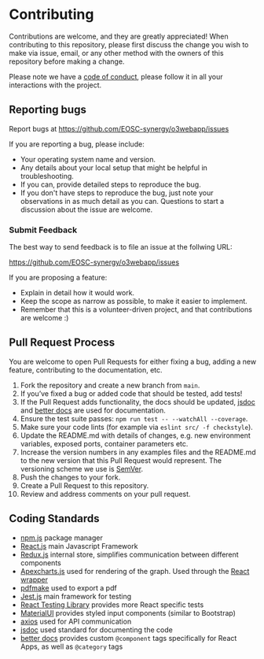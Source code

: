 # Contributing

Contributions are welcome, and they are greatly appreciated! 
When contributing to this repository, please first discuss the change you wish to make via issue,
email, or any other method with the owners of this repository before making a change. 

Please note we have a [code of conduct](CODE_OF_CONDUCT.md), please follow it in all your interactions with the project.


## Reporting bugs
Report bugs at https://github.com/EOSC-synergy/o3webapp/issues

If you are reporting a bug, please include:

* Your operating system name and version.
* Any details about your local setup that might be helpful in troubleshooting.
* If you can, provide detailed steps to reproduce the bug.
* If you don't have steps to reproduce the bug, just note your observations in
  as much detail as you can. Questions to start a discussion about the issue
  are welcome.

### Submit Feedback
The best way to send feedback is to file an issue at the follwing URL:

https://github.com/EOSC-synergy/o3webapp/issues

If you are proposing a feature:

* Explain in detail how it would work.
* Keep the scope as narrow as possible, to make it easier to implement.
* Remember that this is a volunteer-driven project, and that contributions
  are welcome :)

## Pull Request Process

You are welcome to open Pull Requests for either fixing a bug, adding a new feature, contributing to the documentation, etc.

1. Fork the repository and create a new branch from `main`.
2. If you’ve fixed a bug or added code that should be tested, add tests!
3. If the Pull Request adds functionality, the docs should be updated,
   [jsdoc](https://jsdoc.app/index.html) and [better docs](https://betterdocs.co/) are used for documentation.
4. Ensure the test suite passes: `npm run test -- --watchAll --coverage`.
5. Make sure your code lints (for example via `eslint src/ -f checkstyle`).
6. Update the README.md with details of changes, e.g. new environment variables, 
   exposed ports, container parameters etc.
6. Increase the version numbers in any examples files and the README.md to the new version that this
   Pull Request would represent. The versioning scheme we use is [SemVer](http://semver.org/).
7. Push the changes to your fork.
8. Create a Pull Request to this repository.
9. Review and address comments on your pull request.


## Coding Standards
* [npm.js](https://www.npmjs.com/) package manager
* [React.js](https://reactjs.org/) main Javascript Framework
* [Redux.js](https://redux.js.org/) internal store, simplifies communication between different components
* [Apexcharts.js](https://apexcharts.com/) used for rendering of the graph. Used through the [React wrapper](https://apexcharts.com/docs/react-charts/)
* [pdfmake](http://pdfmake.org/#/) used to export a pdf
* [Jest.js](https://jestjs.io/) main framework for testing
* [React Testing Library](https://testing-library.com/docs/react-testing-library/intro/) provides more React specific tests
* [MaterialUI](https://mui.com/) provides styled input components (similar to Bootstrap)
* [axios](https://axios-http.com/docs/intro) used for API communication
* [jsdoc](https://jsdoc.app/index.html) used standard for documenting the code
* [better docs](https://betterdocs.co/) provides custom `@component` tags specifically for React Apps, as well as `@category` tags
